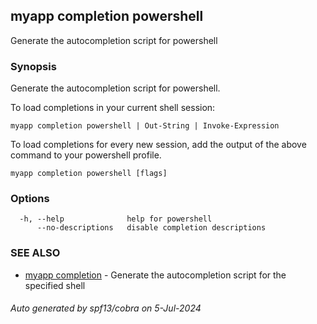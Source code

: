 ## myapp completion powershell

Generate the autocompletion script for powershell

### Synopsis

Generate the autocompletion script for powershell.

To load completions in your current shell session:

	myapp completion powershell | Out-String | Invoke-Expression

To load completions for every new session, add the output of the above command
to your powershell profile.


```
myapp completion powershell [flags]
```

### Options

```
  -h, --help              help for powershell
      --no-descriptions   disable completion descriptions
```

### SEE ALSO

* [myapp completion](myapp_completion.md)	 - Generate the autocompletion script for the specified shell

###### Auto generated by spf13/cobra on 5-Jul-2024

